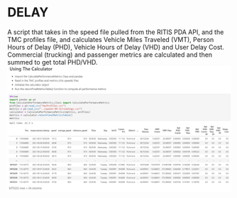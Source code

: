 # DELAY
A script that takes in the speed file pulled from the RITIS PDA API, and the TMC profiles file, and calculates Vehicle Miles Traveled (VMT), Person Hours of Delay (PHD), Vehicle Hours of Delay (VHD) and User Delay Cost. Commercial (trucking) and passenger metrics are calculated and then summed to get total PHD/VHD.
![Alt text](/delay_instructions.png?raw=true)

